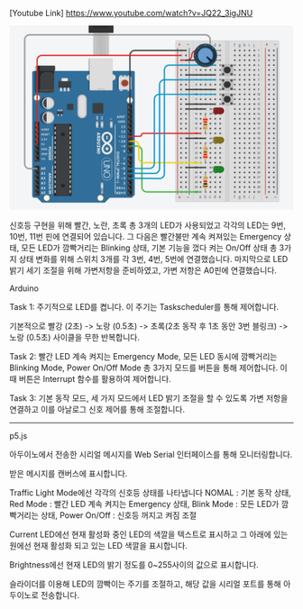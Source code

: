 [Youtube Link]
https://www.youtube.com/watch?v=JQ22_3igJNU


![](images/Blinker_Mapping_Using_Arduino.png)


신호등 구현을 위해 빨간, 노란, 초록 총 3개의 LED가 사용되었고 각각의 LED는 9번, 10번, 11번 핀에 연결되어 있습니다. 그 다음은 빨간불만 계속 켜져있는 Emergency 상태, 모든 LED가 깜빡거리는 Blinking 상태, 기본 기능을 껐다 켜는 On/Off 상태 총 3가지 상태 변화를 위해 스위치 3개를 각 3번, 4번, 5번에 연결했습니다. 마지막으로 LED 밝기 세기 조절을 위해 가변저항을 준비하였고, 가변 저항은 A0핀에 연결했습니다.


Arduino

Task 1: 주기적으로 LED를 켭니다. 이 주기는 Taskscheduler를 통해 제어합니다.

  기본적으로 빨강 (2초) -> 노랑 (0.5초) -> 초록(2초 동작 후 1초 동안 3번 블링크) -> 노랑 (0.5초) 사이클을 무한 반복합니다.
  
Task 2: 빨간 LED 계속 켜지는 Emergency Mode, 모든 LED 동시에 깜빡거리는 Blinking Mode, Power On/Off Mode 총 3가지 모드를 버튼을 통해 제어합니다.
  이때 버튼은 Interrupt 함수를 활용하여 제어합니다.
  
Task 3: 기본 동작 모드, 세 가지 모드에서 LED 밝기 조절을 할 수 있도록 가변 저항을 연결하고 이를 아날로그 신호 제어를 통해 조절합니다.

------------------------------------------------------------------------------------------------------------------------------------------------------------

p5.js

아두이노에서 전송한 시리얼 메시지를 Web Serial 인터페이스를 통해 모니터링합니다.

받은 메시지를 캔버스에 표시합니다.

Traffic Light Mode에선 각각의 신호등 상태를 나타냅니다
  NOMAL : 기본 동작 상태, Red Mode : 빨간 LED 계속 켜지는 Emergency 상태, Blink Mode : 모든 LED가 깜빡거리는 상태, Power On/Off : 신호등 꺼지고 켜짐 조절
  
Current LED에선 현재 활성화 중인 LED의 색깔을 텍스트로 표시하고 그 아래에 있는 원에선 현재 활성화 되고 있는 LED 색깔을 표시합니다.

Brightness에선 현재 LED의 밝기 정도를 0~255사이의 값으로 표시합니다.

슬라이더를 이용해 LED의 깜빡이는 주기를 조절하고, 해당 값을 시리얼 포트를 통해 아두이노로 전송합니다.
